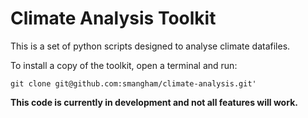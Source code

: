 # Climate Analysis Toolkit

This is a set of python scripts designed to analyse climate datafiles.

To install a copy of the toolkit, open a terminal and run:

`git clone git@github.com:smangham/climate-analysis.git'`


**This code is currently in development and not all features will work.**
